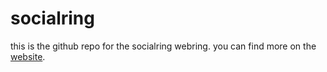 # socialring
this is the github repo for the socialring webring. you can find more on the [website](https://socialring.github.io).
